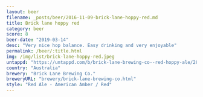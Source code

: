 ```yaml
---
layout: beer
filename: _posts/beer/2016-11-09-brick-lane-hoppy-red.md
title: Brick lane hoppy red
category: beer
score: 8
beer-date: "2019-03-14"
desc: "Very nice hop balance. Easy drinking and very enjoyable"
permalink: /beer/:title.html
img: /img/list/brick-lane-hoppy-red.jpeg
untappd: "https://untappd.com/b/brick-lane-brewing-co--red-hoppy-ale/2868280"
country: "Australia"
brewery: "Brick Lane Brewing Co."
breweryURL: "brewery/brick-lane-brewing-co.html"
style: "Red Ale - American Amber / Red"
---
```

